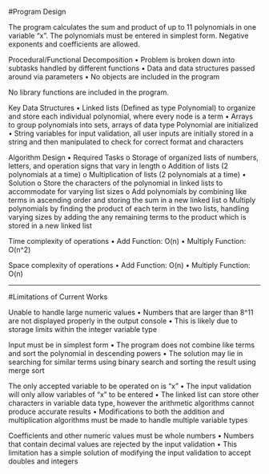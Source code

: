 #Program Design

The program calculates the sum and product of up to 11 polynomials in one variable “x”. The polynomials must be entered in simplest form. Negative exponents and coefficients are allowed.

Procedural/Functional Decomposition
•	Problem is broken down into subtasks handled by different functions
•	Data and data structures passed around via parameters
•	No objects are included in the program

No library functions are included in the program.

Key Data Structures
•	Linked lists (Defined as type Polynomial) to organize and store each individual polynomial, where every node is a term
•	Arrays to group polynomials into sets, arrays of data type Polynomial are initialized
•	String variables for input validation, all user inputs are initially stored in a string and then manipulated to check for correct format and characters

Algorithm Design
•	Required Tasks
o	Storage of organized lists of numbers, letters, and operation signs that vary in length
o	Addition of lists (2 polynomials at a time) 
o	Multiplication of lists (2 polynomials at a time)
•	Solution
o	Store the characters of the polynomial in linked lists to accommodate for varying list sizes
o	Add polynomials by combining like terms in ascending order and storing the sum in a new linked list
o	Multiply polynomials by finding the product of each term in the two lists, handling varying sizes by adding the any remaining terms to the product which is stored in a new linked list

Time complexity of operations
•	Add Function: O(n)
•	Multiply Function: O(n^2)

Space complexity of operations
•	Add Function: O(n)
•	Multiply Function: O(n)

----------------------------------------------------------------------------------------------------

#Limitations of Current Works

Unable to handle large numeric values
•	Numbers that are larger than 8^11 are not displayed properly in the output console
•	This is likely due to storage limits within the integer variable type

Input must be in simplest form
•	The program does not combine like terms and sort the polynomial in descending powers
•	The solution may lie in searching for similar terms using binary search and sorting the result using merge sort

The only accepted variable to be operated on is “x”
•	The input validation will only allow variables of “x” to be entered
•	The linked list can store other characters in variable data type, however the arithmetic algorithms cannot produce accurate results
•	Modifications to both the addition and multiplication algorithms must be made to handle multiple variable types

Coefficients and other numeric values must be whole numbers
•	Numbers that contain decimal values are rejected by the input validation
•	This limitation has a simple solution of modifying the input validation to accept doubles and integers



